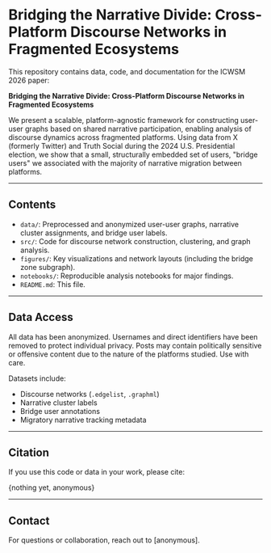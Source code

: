 # Bridging the Narrative Divide: Cross-Platform Discourse Networks in Fragmented Ecosystems

This repository contains data, code, and documentation for the ICWSM 2026 paper:

**Bridging the Narrative Divide: Cross-Platform Discourse Networks in Fragmented Ecosystems**

We present a scalable, platform-agnostic framework for constructing user-user graphs based on shared narrative participation, enabling analysis of discourse dynamics across fragmented platforms. Using data from X (formerly Twitter) and Truth Social during the 2024 U.S. Presidential election, we show that a small, structurally embedded set of users, "bridge users" we associated with the majority of narrative migration between platforms.

---

## Contents

* `data/`: Preprocessed and anonymized user-user graphs, narrative cluster assignments, and bridge user labels.
* `src/`: Code for discourse network construction, clustering, and graph analysis.
* `figures/`: Key visualizations and network layouts (including the bridge zone subgraph).
* `notebooks/`: Reproducible analysis notebooks for major findings.
* `README.md`: This file.

---

## Data Access

All data has been anonymized. Usernames and direct identifiers have been removed to protect individual privacy. Posts may contain politically sensitive or offensive content due to the nature of the platforms studied. Use with care.

Datasets include:

* Discourse networks (`.edgelist`, `.graphml`)
* Narrative cluster labels
* Bridge user annotations
* Migratory narrative tracking metadata

---

## Citation

If you use this code or data in your work, please cite:

{nothing yet, anonymous}


---

## Contact

For questions or collaboration, reach out to \[anonymous].
